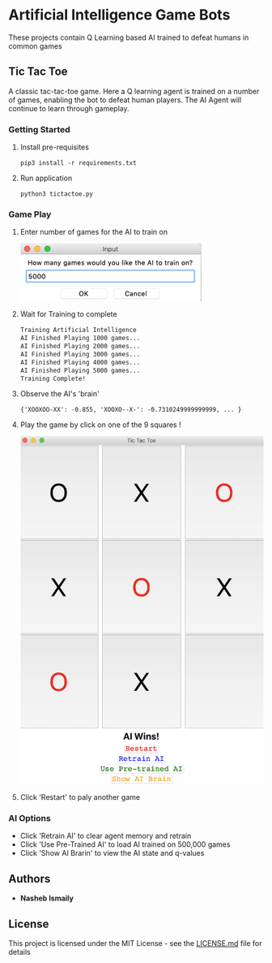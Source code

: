# Artificial Intelligence Game Bots
These projects contain Q Learning based AI trained to defeat humans in common games

## Tic Tac Toe

A classic tac-tac-toe game. Here a Q learning agent is trained on a number of games, enabling the bot to defeat human players.
The AI Agent will continue to learn through gameplay.

###  Getting Started
1. Install pre-requisites
    ```
    pip3 install -r requirements.txt
    ```
2. Run application
    ```
    python3 tictactoe.py 
    ```
    
###  Game Play
1. Enter number of games for the AI to train on

    ![ai_games](tic-tac-toe/resources/images/ai_num_games.png)
    
2. Wait for Training to complete
    ```
    Training Artificial Intelligence
    AI Finished Playing 1000 games...
    AI Finished Playing 2000 games...
    AI Finished Playing 3000 games...
    AI Finished Playing 4000 games...
    AI Finished Playing 5000 games...
    Training Complete!
    ```
    
3. Observe the AI's 'brain'
    ```
    {'XOOXOO-XX': -0.855, 'XOOXO--X-': -0.7310249999999999, ... } 
    ```
    
4. Play the game by click on one of the 9 squares !

    ![ai_games](tic-tac-toe/resources/images/game.png)

5. Click 'Restart' to paly another game

###  AI Options

* Click 'Retrain AI' to clear agent memory and retrain
* Click 'Use Pre-Trained AI' to load AI trained on 500,000 games
* Click 'Show AI Brarin' to view the AI state and q-values

## Authors

* **Nasheb Ismaily** 

## License

This project is licensed under the MIT License - see the [LICENSE.md](LICENSE.md) file for details